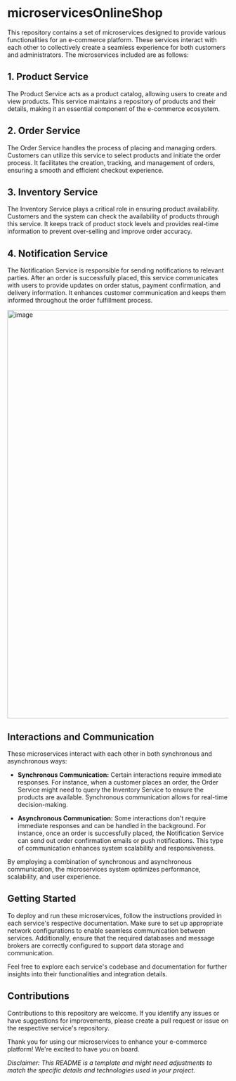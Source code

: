 # microservicesOnlineShop

This repository contains a set of microservices designed to provide various functionalities for an e-commerce platform. These services interact with each other to collectively create a seamless experience for both customers and administrators. The microservices included are as follows:

## 1. Product Service

The Product Service acts as a product catalog, allowing users to create and view products. This service maintains a repository of products and their details, making it an essential component of the e-commerce ecosystem.

## 2. Order Service

The Order Service handles the process of placing and managing orders. Customers can utilize this service to select products and initiate the order process. It facilitates the creation, tracking, and management of orders, ensuring a smooth and efficient checkout experience.

## 3. Inventory Service

The Inventory Service plays a critical role in ensuring product availability. Customers and the system can check the availability of products through this service. It keeps track of product stock levels and provides real-time information to prevent over-selling and improve order accuracy.

## 4. Notification Service

The Notification Service is responsible for sending notifications to relevant parties. After an order is successfully placed, this service communicates with users to provide updates on order status, payment confirmation, and delivery information. It enhances customer communication and keeps them informed throughout the order fulfillment process.



<img width="930" alt="image" src="https://github.com/FaheDevs/microservicesOnlineShop/assets/71198261/0111629a-7458-41e5-9cbd-0a38b4322bc4">

## Interactions and Communication

These microservices interact with each other in both synchronous and asynchronous ways:

- **Synchronous Communication:** Certain interactions require immediate responses. For instance, when a customer places an order, the Order Service might need to query the Inventory Service to ensure the products are available. Synchronous communication allows for real-time decision-making.

- **Asynchronous Communication:** Some interactions don't require immediate responses and can be handled in the background. For instance, once an order is successfully placed, the Notification Service can send out order confirmation emails or push notifications. This type of communication enhances system scalability and responsiveness.

By employing a combination of synchronous and asynchronous communication, the microservices system optimizes performance, scalability, and user experience.

## Getting Started

To deploy and run these microservices, follow the instructions provided in each service's respective documentation. Make sure to set up appropriate network configurations to enable seamless communication between services. Additionally, ensure that the required databases and message brokers are correctly configured to support data storage and communication.

Feel free to explore each service's codebase and documentation for further insights into their functionalities and integration details.

## Contributions

Contributions to this repository are welcome. If you identify any issues or have suggestions for improvements, please create a pull request or issue on the respective service's repository.

Thank you for using our microservices to enhance your e-commerce platform! We're excited to have you on board.

*Disclaimer: This README is a template and might need adjustments to match the specific details and technologies used in your project.*
